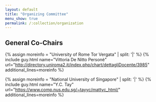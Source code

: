 ```yaml
---
layout: default
title: "Organizing Committee"
menu_show: true
permalink: /:collection/organization
---
```


## General Co-Chairs

{% assign moreinfo = "University of Rome Tor Vergata" | split: '|' %}
{% include guy.html     name="Vittoria De Nitto Personè"
                        url="http://directory.uniroma2.it/index.php/chart/dettagliDocente/3985"
                        additional_lines=moreinfo %}

{% assign moreinfo = "National University of Singapore" | split: '|' %}
{% include guy.html     name="Y.C. Tay"
                        url="https://www.comp.nus.edu.sg/~tayyc/mattyc_html/"
                        additional_lines=moreinfo %}
